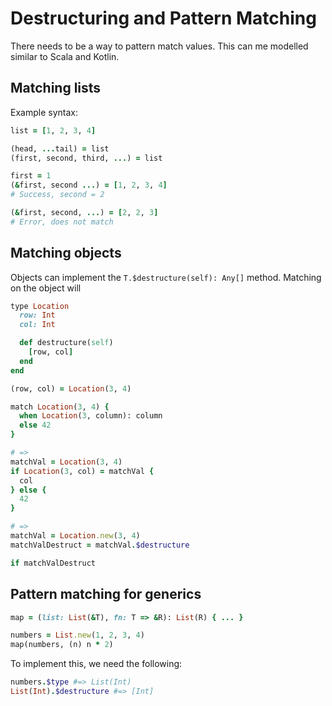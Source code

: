 # Destructuring and Pattern Matching

There needs to be a way to pattern match values. This can me modelled similar to Scala and
Kotlin.

## Matching lists

Example syntax:

```ruby
list = [1, 2, 3, 4]

(head, ...tail) = list
(first, second, third, ...) = list

first = 1
(&first, second ...) = [1, 2, 3, 4]
# Success, second = 2

(&first, second, ...) = [2, 2, 3]
# Error, does not match
```

## Matching objects

Objects can implement the `T.$destructure(self): Any[]` method. Matching on the object will 

```ruby
type Location
  row: Int
  col: Int

  def destructure(self)
    [row, col]
  end
end

(row, col) = Location(3, 4)

match Location(3, 4) {
  when Location(3, column): column
  else 42
}

# =>
matchVal = Location(3, 4)
if Location(3, col) = matchVal {
  col
} else {
  42
}

# =>
matchVal = Location.new(3, 4)
matchValDestruct = matchVal.$destructure

if matchValDestruct
```

## Pattern matching for generics

```ruby
map = (list: List(&T), fn: T => &R): List(R) { ... }

numbers = List.new(1, 2, 3, 4)
map(numbers, (n) n * 2)
```

To implement this, we need the following:

```ruby
numbers.$type #=> List(Int)
List(Int).$destructure #=> [Int]
```
